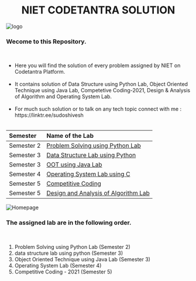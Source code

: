 <h1 align="center">NIET CODETANTRA SOLUTION</h1>

![logo](https://user-images.githubusercontent.com/78317220/186310268-b9b1d114-0ea7-48f7-a49b-a764f1dbafd9.png)</br>
<h3 aligh="center">Wecome to this Repository.</h3></br>
<ul>
  <li>Here you will find the solution of every problem assigned by NIET on Codetantra Platform.</li></br>
<li>It contains solution of Data Structure using Python Lab, Object Oriented Technique using Java Lab, Competetive Coding-2021, Design & Analysis of Algorithm and Operating System Lab. </li></br>
<li>For much such solution or to talk on any tech topic connect with me   :  https://linktr.ee/sudoshivesh </li></br>
</ul>

| Semester | Name of the Lab |
| :------| :---------------|
|Semester 2| [Problem Solving using Python Lab](https://github.com/sudoshivesh/niet-codetantra/tree/sudo/Problem%20Solving%20using%20Python%20Lab) |
|Semester 3| [Data Structure Lab using Python](https://github.com/sudoshivesh/niet-codetantra/tree/sudo/data%20structure%20lab%20using%20python) |
|Semester 3| [OOT using Java Lab](https://github.com/sudoshivesh/niet-codetantra/tree/sudo/Object%20Oriented%20Techniques%20using%20Java%20Lab) |
|Semester 4| [Operating System Lab using C](https://github.com/sudoshivesh/niet-codetantra/tree/sudo/Operating%20System%20Lab) |
|Semester 5| [Competitive Coding](https://github.com/sudoshivesh/niet-codetantra/tree/sudo/Competitive%20Coding%20-%202021) |
|Semester 5| [Design and Analysis of Algorithm Lab](https://github.com/sudoshivesh/niet-codetantra/tree/sudo/Design%20and%20Analysis%20of%20Algorithm%20Lab)|

![Homepage](https://user-images.githubusercontent.com/78317220/186310287-34793444-a43c-46aa-a404-37d213e9fb50.png) </br>

<h3 align="left">The assigned lab are in the following order.</h3><br>
<ol>
<li>Problem Solving using Python Lab (Semester 2)</li>
<li>data structure lab using python (Semester 3)</li>
<li>Object Oriented Technique using Java Lab (Semester 3)</li>
<li>Operating System Lab (Semester 4)</li>
<li>Competitive Coding - 2021 (Semester 5)</li>
</ol>

